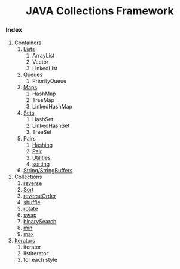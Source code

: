 <div align="center">

<h1 align="center">JAVA Collections Framework</h1>

</div>

### Index
1. Containers
    1. [Lists](./containers/lists.md)
        1. ArrayList
        2. Vector
        3. LinkedList
    2. [Queues](./containers/queues.md)
        1. PriorityQueue
    3. [Maps](./containers/maps.md)
        1. HashMap
        2. TreeMap
        3. LinkedHashMap
    4. [Sets](./containers/sets.md)
        1. HashSet
        2. LinkedHashSet
        3. TreeSet
    5. Pairs
        1. [Hashing](./Pair/hashing.md)
        2. [Pair](./Pair/pair.md)
        3. [Utilities](./Pair/utilities.md)
        4. [sorting](./Pair/sorting.md)
    6. [String/StringBuffers](./Strings.md)
2. Collections
    1. [reverse](./Collections/reverse.md)
    2. [Sort](./Collections/sort.md)
    3. [reverseOrder](./Collections/reverseOrder.md)
    4. [shuffle](./Collections/shuffle.md)
    5. [rotate](./Collections/rotate.md)
    6. [swap](./Collections/swap.md)
    7. [binarySearch](./Collections/binarySearch.md)
    8. [min](./Collections/min.md)
    9. [max](./Collections/max.md)
3. [Iterators](./Iterators.md)
    1. iterator
    2. listIterator
    3. for each style